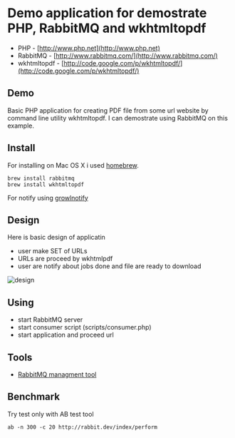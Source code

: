 # Demo application for demostrate PHP, RabbitMQ and wkhtmltopdf

- PHP - [http://www.php.net](http://www.php.net)
- RabbitMQ - [http://www.rabbitmq.com/](http://www.rabbitmq.com/)
- wkhtmltopdf - [http://code.google.com/p/wkhtmltopdf/](http://code.google.com/p/wkhtmltopdf/)


##  Demo

Basic PHP application for creating PDF file from some url website by command line utility wkhtmltopdf. I can demostrate using RabbitMQ on this example.


## Install

For installing on Mac OS X i used [homebrew](http://mxcl.github.com/homebrew/).

	brew install rabbitmq
	brew install wkhtmltopdf

For notify using [growlnotify](http://growl.info/extras.php)
	
## Design

Here is basic design of applicatin

- user make SET of URLs
- URLs are proceed by wkhtmlpdf
- user are notify about jobs done and file are ready to download

![design](https://github.com/abtris/php-rabbitmq-wkhtmltox-demo/raw/master/docs/design.png)

## Using

- start RabbitMQ server
- start consumer script (scripts/consumer.php)
- start application and proceed url

## Tools

- [RabbitMQ managment tool](http://localhost:55672/mgmt/)

## Benchmark

Try test only with AB test tool

  	ab -n 300 -c 20 http://rabbit.dev/index/perform
	
	
